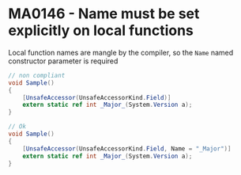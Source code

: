# MA0146 - Name must be set explicitly on local functions

Local function names are mangle by the compiler, so the `Name` named constructor parameter is required

````c#
// non compliant
void Sample()
{
    [UnsafeAccessor(UnsafeAccessorKind.Field)]
    extern static ref int _Major_(System.Version a);
}

// Ok
void Sample()
{
    [UnsafeAccessor(UnsafeAccessorKind.Field, Name = "_Major")]
    extern static ref int _Major_(System.Version a);
}
````
